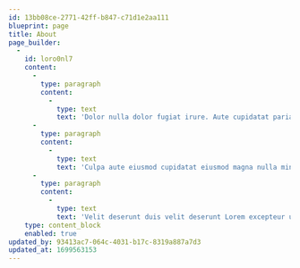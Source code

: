 ```yaml
---
id: 13bb08ce-2771-42ff-b847-c71d1e2aa111
blueprint: page
title: About
page_builder:
  -
    id: loro0nl7
    content:
      -
        type: paragraph
        content:
          -
            type: text
            text: 'Dolor nulla dolor fugiat irure. Aute cupidatat pariatur pariatur sit consequat id ea tempor. Consequat qui laboris proident enim excepteur veniam sint. Adipisicing irure minim et ipsum labore irure occaecat amet exercitation nisi consectetur labore. Culpa anim occaecat laboris cupidatat excepteur. Commodo ullamco ex elit incididunt ullamco duis labore eu consectetur.'
      -
        type: paragraph
        content:
          -
            type: text
            text: 'Culpa aute eiusmod cupidatat eiusmod magna nulla minim laboris aute. Esse ullamco fugiat laborum mollit dolor. Velit commodo mollit do consectetur nostrud ex cupidatat esse deserunt do laborum dolor ullamco sit. In cupidatat exercitation exercitation cillum. Laborum proident anim fugiat consectetur laboris exercitation fugiat culpa irure ipsum velit aliquip incididunt dolore. Minim quis nostrud sunt dolore voluptate do ipsum elit quis.'
      -
        type: paragraph
        content:
          -
            type: text
            text: 'Velit deserunt duis velit deserunt Lorem excepteur ut pariatur minim cillum anim duis. Esse occaecat et occaecat voluptate aute est qui ex sint qui fugiat enim laborum. Qui eu nisi tempor culpa occaecat. Minim duis eiusmod anim veniam culpa consequat amet veniam ut est.'
    type: content_block
    enabled: true
updated_by: 93413ac7-064c-4031-b17c-8319a887a7d3
updated_at: 1699563153
---
```

